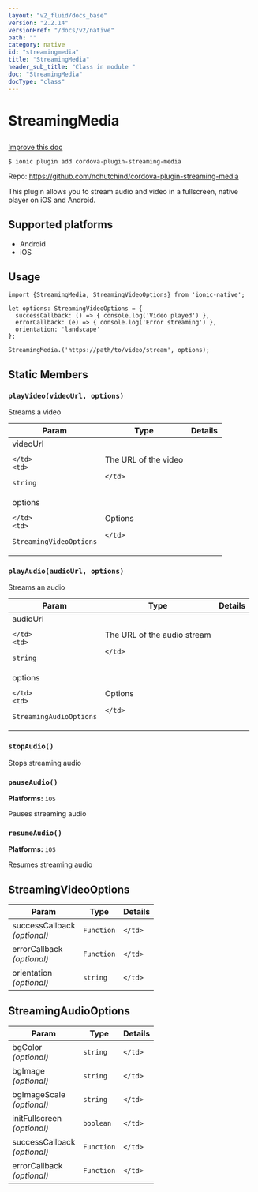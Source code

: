 ```yaml
---
layout: "v2_fluid/docs_base"
version: "2.2.14"
versionHref: "/docs/v2/native"
path: ""
category: native
id: "streamingmedia"
title: "StreamingMedia"
header_sub_title: "Class in module "
doc: "StreamingMedia"
docType: "class"
---
```








<h1 class="api-title">
  
  StreamingMedia
  

  

  

</h1>

<a class="improve-v2-docs" href="http://github.com/driftyco/ionic-native/edit/master/src/plugins/streaming-media.ts#L15">
  Improve this doc
</a>



<!-- decorators -->


<pre><code>$ ionic plugin add cordova-plugin-streaming-media</code></pre>
<p>Repo:
  <a href="https://github.com/nchutchind/cordova-plugin-streaming-media">
    https://github.com/nchutchind/cordova-plugin-streaming-media
  </a>
</p>

<!-- description -->

<p>This plugin allows you to stream audio and video in a fullscreen, native player on iOS and Android.</p>


<!-- @platforms tag -->
<h2>Supported platforms</h2>

<ul>
  <li>Android</li><li>iOS</li>
</ul>

<!-- @platforms tag end -->


<!-- @usage tag -->

<h2>Usage</h2>

<pre><code>import {StreamingMedia, StreamingVideoOptions} from &#39;ionic-native&#39;;

let options: StreamingVideoOptions = {
  successCallback: () =&gt; { console.log(&#39;Video played&#39;) },
  errorCallback: (e) =&gt; { console.log(&#39;Error streaming&#39;) },
  orientation: &#39;landscape&#39;
};

StreamingMedia.(&#39;https://path/to/video/stream&#39;, options);
</code></pre>




<!-- @property tags -->


<h2>Static Members</h2>

<div id="playVideo"></div>
<h3><code>playVideo(videoUrl,&nbsp;options)</code>
  
</h3>




Streams a video


<table class="table param-table" style="margin:0;">
  <thead>
  <tr>
    <th>Param</th>
    <th>Type</th>
    <th>Details</th>
  </tr>
  </thead>
  <tbody>
  
  <tr>
    <td>
      videoUrl
      
      
    </td>
    <td>
      
<code>string</code>
    </td>
    <td>
      <p>The URL of the video</p>

      
    </td>
  </tr>
  
  <tr>
    <td>
      options
      
      
    </td>
    <td>
      
<code>StreamingVideoOptions</code>
    </td>
    <td>
      <p>Options</p>

      
    </td>
  </tr>
  
  </tbody>
</table>







<div id="playAudio"></div>
<h3><code>playAudio(audioUrl,&nbsp;options)</code>
  
</h3>




Streams an audio


<table class="table param-table" style="margin:0;">
  <thead>
  <tr>
    <th>Param</th>
    <th>Type</th>
    <th>Details</th>
  </tr>
  </thead>
  <tbody>
  
  <tr>
    <td>
      audioUrl
      
      
    </td>
    <td>
      
<code>string</code>
    </td>
    <td>
      <p>The URL of the audio stream</p>

      
    </td>
  </tr>
  
  <tr>
    <td>
      options
      
      
    </td>
    <td>
      
<code>StreamingAudioOptions</code>
    </td>
    <td>
      <p>Options</p>

      
    </td>
  </tr>
  
  </tbody>
</table>







<div id="stopAudio"></div>
<h3><code>stopAudio()</code>
  
</h3>




Stops streaming audio










<div id="pauseAudio"></div>
<h3><code>pauseAudio()</code>
  
</h3>


<p>
  <b>Platforms:</b>
  <code>iOS</code>&nbsp;
  </p>



Pauses streaming audio










<div id="resumeAudio"></div>
<h3><code>resumeAudio()</code>
  
</h3>


<p>
  <b>Platforms:</b>
  <code>iOS</code>&nbsp;
  </p>



Resumes streaming audio











<!-- methods on the class -->



<!-- other classes -->

<!-- end other classes -->

<!-- interfaces -->

<!--<h2><a class="anchor" name="interfaces" href="#interfaces"></a>Interfaces</h2>-->


<h2><a class="anchor" name="StreamingVideoOptions" href="#StreamingVideoOptions"></a>StreamingVideoOptions</h2>


<table class="table param-table" style="margin:0;">
  <thead>
  <tr>
    <th>Param</th>
    <th>Type</th>
    <th>Details</th>
  </tr>
  </thead>
  <tbody>
  
  <tr>
    <td>
      successCallback
      <div><em>(optional)</em></div>
    </td>
    <td>
      <code>Function</code>
    </td>
    <td>
      
    </td>
  </tr>
  
  <tr>
    <td>
      errorCallback
      <div><em>(optional)</em></div>
    </td>
    <td>
      <code>Function</code>
    </td>
    <td>
      
    </td>
  </tr>
  
  <tr>
    <td>
      orientation
      <div><em>(optional)</em></div>
    </td>
    <td>
      <code>string</code>
    </td>
    <td>
      
    </td>
  </tr>
  
  </tbody>
</table>




<h2><a class="anchor" name="StreamingAudioOptions" href="#StreamingAudioOptions"></a>StreamingAudioOptions</h2>


<table class="table param-table" style="margin:0;">
  <thead>
  <tr>
    <th>Param</th>
    <th>Type</th>
    <th>Details</th>
  </tr>
  </thead>
  <tbody>
  
  <tr>
    <td>
      bgColor
      <div><em>(optional)</em></div>
    </td>
    <td>
      <code>string</code>
    </td>
    <td>
      
    </td>
  </tr>
  
  <tr>
    <td>
      bgImage
      <div><em>(optional)</em></div>
    </td>
    <td>
      <code>string</code>
    </td>
    <td>
      
    </td>
  </tr>
  
  <tr>
    <td>
      bgImageScale
      <div><em>(optional)</em></div>
    </td>
    <td>
      <code>string</code>
    </td>
    <td>
      
    </td>
  </tr>
  
  <tr>
    <td>
      initFullscreen
      <div><em>(optional)</em></div>
    </td>
    <td>
      <code>boolean</code>
    </td>
    <td>
      
    </td>
  </tr>
  
  <tr>
    <td>
      successCallback
      <div><em>(optional)</em></div>
    </td>
    <td>
      <code>Function</code>
    </td>
    <td>
      
    </td>
  </tr>
  
  <tr>
    <td>
      errorCallback
      <div><em>(optional)</em></div>
    </td>
    <td>
      <code>Function</code>
    </td>
    <td>
      
    </td>
  </tr>
  
  </tbody>
</table>





<!-- end interfaces -->

<!-- related link --><!-- end content block -->


<!-- end body block -->


